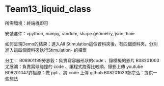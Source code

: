 # Team13_liquid_class

所需環境：終端機即可

安裝套件：vpython, numpy, random, shape.geometry, json, time

如何呈現Demo的結果：進入All Stimulation這個資料夾後，有四個資料夾，分別進入這四個資料夾執行Stimulation- 的檔案

分工：
	B08901199勞志毅：負責寫容器形狀的code 、錄模擬的影片
	B08201003尤展鴻：負責寫球碰撞的 code 、讓程式跑得比較順、錄影上傳 youtube
	B08201047許祖源：做 ppt 、將 code 上傳 github
	B08201033鄭宗弘：提供一些想法
